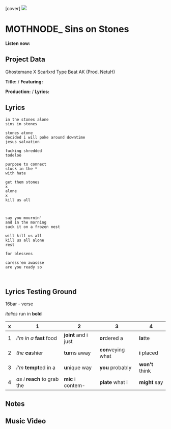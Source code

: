 [cover] ![](57175019_319474918741616_8502199518755923887_n.jpg)

# MOTHNODE_ Sins on Stones

**Listen now:** 

## Project Data

Ghostemane X Scarlxrd Type Beat AK (Prod. NetuH)

**Title:**  / **Featuring:** 

**Production:**  / **Lyrics:** 

## Lyrics

```
in the stones alone
sins in stones

stones atone
decided i will poke around downtime
jesus salvation

fucking shredded
todeloo

purpose to connect
stuck in the *
with hate

get them stones
x
alone
x
kill us all



say you mournin'
and in the morning
suck it on a frozen nest

will kill us all
kill us all alone
rest

for blessens

caress'em awassse
are you ready so



```

## Lyrics Testing Ground

16bar - verse

*italics* run in
**bold**

| x | 1 | 2 | 3 | 4 |
|---|---|---|---|---|
| 1 | *i'm in a* **fast** food | **joint** and i just  | **or**dered a  | **la**tte  |
| 2 | *the* **ca**shier | **tu**rns away  |  **con**veying what |  **i** placed |
| 3 | *i'm* **tempt**ed in a | **u**nique way  |  **you** probably |  **won't** think |
| 4 | *as i* **reach** to grab the |  **mic** i contem-  | **plate** what i | **might** say |

## Notes

## Music Video
